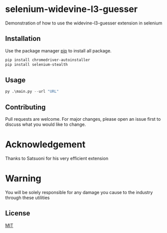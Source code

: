 # selenium-widevine-l3-guesser

Demonstration of how to use the widevine-l3-guesser extension in selenium

## Installation

Use the package manager [pip](https://pip.pypa.io/en/stable/) to install all package.

```bash
pip install chromedriver-autoinstaller
pip install selenium-stealth
```

## Usage

```python
py .\main.py --url "URL"
```

## Contributing
Pull requests are welcome. For major changes, please open an issue first to discuss what you would like to change.


# Acknowledgement
Thanks to Satsuoni for his very efficient extension

# Warning
You will be solely responsible for any damage you cause to the industry through these utilities

## License
[MIT](https://choosealicense.com/licenses/mit/)
